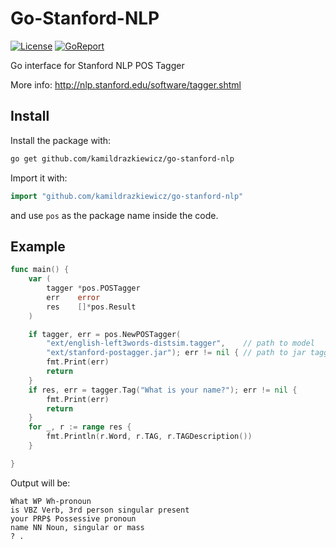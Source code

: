 # Go-Stanford-NLP

[![License](https://img.shields.io/github/license/mashape/apistatus.svg?maxAge=2592000)](https://github.com/kamildrazkiewicz/go-stanford-nlp/blob/master/LICENSE)  [![GoReport](https://goreportcard.com/badge/github.com/kamildrazkiewicz/go-stanford-nlp)](https://goreportcard.com/report/github.com/kamildrazkiewicz/go-stanford-nlp) 

Go interface for Stanford NLP POS Tagger

More info: http://nlp.stanford.edu/software/tagger.shtml


## Install

Install the package with:

```bash
go get github.com/kamildrazkiewicz/go-stanford-nlp
```

Import it with:

```go
import "github.com/kamildrazkiewicz/go-stanford-nlp"
```

and use `pos` as the package name inside the code.

## Example

```go
func main() {
	var (
		tagger *pos.POSTagger
		err    error
		res    []*pos.Result
	)

	if tagger, err = pos.NewPOSTagger(
		"ext/english-left3words-distsim.tagger",    // path to model
		"ext/stanford-postagger.jar"); err != nil { // path to jar tagger file
		fmt.Print(err)
		return
	}
	if res, err = tagger.Tag("What is your name?"); err != nil {
		fmt.Print(err)
		return
	}
	for _, r := range res {
		fmt.Println(r.Word, r.TAG, r.TAGDescription())
	}

}
```

Output will be:
```
What WP Wh-pronoun
is VBZ Verb, 3rd person singular present
your PRP$ Possessive pronoun
name NN Noun, singular or mass
? .
```
